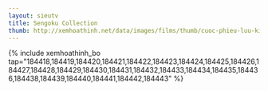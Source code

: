 ```yaml
---
layout: sieutv
title: Sengoku Collection
thumb: http://xemhoathinh.net/data/images/films/thumb/cuoc-phieu-luu-ki-la-sengoku-collection-2012.jpg
---
```

{% include xemhoathinh_bo tap="184418,184419,184420,184421,184422,184423,184424,184425,184426,184427,184428,184429,184430,184431,184432,184433,184434,184435,184436,184438,184439,184440,184441,184442,184443" %} 
